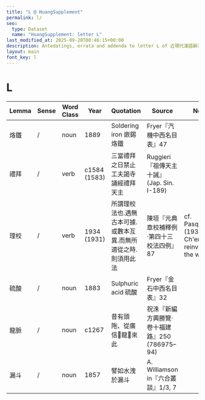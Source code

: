 ```yaml
---
title: "L @ HuangSupplement"
permalink: l/
seo:
  type: Dataset
  name: "HuangSupplement: letter L"
last_modified_at: 2025-09-20T00:46:15+00:00
description: Antedatings, errata and addenda to letter L of 近現代漢語辭源
layout: main
font_key: l
---
```

# L

<!-- Anything not in the table must be before this comment. -->

Lemma|Sense|Word Class|Year|Quotation|Source|Note|
---|---|---|---|---|---|---|
烙鐵|/|noun|1889|Soldering iron 嵌錫烙鐵|Fryer『汽機中西名目表』47||
禮拜|/|verb|c1584 (1583)|三當禮拜之日禁止工夫謁寺誦經禮拜天主|Ruggieri『祖傳天主十誡』(Jap. Sin. I-189)||
理校|/|verb|1934 (1931)|所謂理校法也.遇無古本可據.或數本互異.而無所適從之時.則須用此法|陳垣『元典章校補釋例·第四十三校法四例』87|cf. Pasquali (1934) – Ch'en was reinventing the wheel|
硫酸|/|noun|1883|Sulphuric acid 硫酸|Fryer『金石中西名目表』32||
龍脈|/|noun|c1267|昔有頭陁、從廣信󴰉龍􁕘來此|祝洙『新編方輿勝覽·卷十福建路』250 (786975–94)||
漏斗|/|noun|1857|譬如水洩於漏斗|A. Williamson in『六合叢談』1/3, 7||
